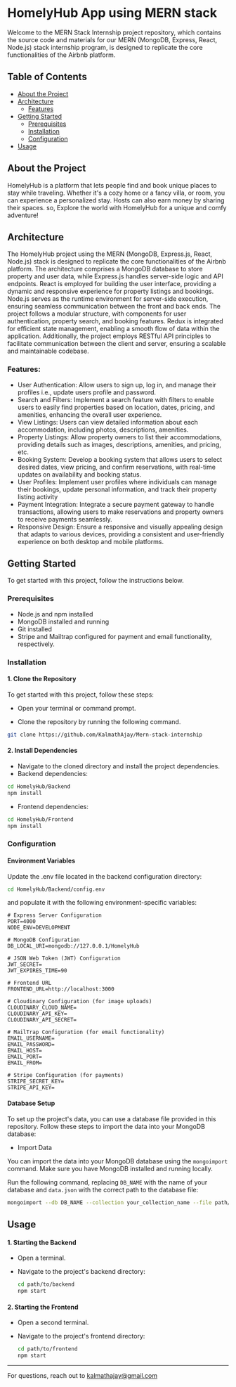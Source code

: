 # HomelyHub App using MERN stack

Welcome to the MERN Stack Internship project repository, which contains the source code and materials for our MERN (MongoDB, Express, React, Node.js) stack internship program, is designed to replicate the core functionalities of the Airbnb platform.

## Table of Contents

- [About the Project](#about-the-project)
- [Architecture](#Architecture)
  - [Features](#Features)
- [Getting Started](#getting-started)
  - [Prerequisites](#prerequisites)
  - [Installation](#installation)
  - [Configuration](#configuration)
- [Usage](#usage)

## About the Project

HomelyHub is a platform that lets people find and book unique places to stay while traveling. Whether it's a cozy home or a fancy villa, or room, you can experience a personalized stay. Hosts can also earn money by sharing their spaces. so, Explore the world with HomelyHub for a unique and comfy adventure!

## Architecture

The HomelyHub project using the MERN (MongoDB, Express.js, React, Node.js) stack is designed to replicate the core functionalities of the Airbnb platform. The architecture comprises a MongoDB database to store property and user data, while Express.js handles server-side logic and API endpoints. React is employed for building the user interface, providing a dynamic and responsive experience for property listings and bookings. Node.js serves as the runtime environment for server-side execution, ensuring seamless communication between the front and back ends. The project follows a modular structure, with components for user authentication, property search, and booking features. Redux is integrated for efficient state management, enabling a smooth flow of data within the application. Additionally, the project employs RESTful API principles to facilitate communication between the client and server, ensuring a scalable and maintainable codebase.

### Features:

- User Authentication: Allow users to sign up, log in, and manage their profiles i.e., update users profile and password.
- Search and Filters: Implement a search feature with filters to enable users to easily find properties based on location, dates, pricing, and amenities, enhancing the overall user experience.
- View Listings: Users can view detailed information about each accommodation, including photos, descriptions, amenities.
- Property Listings: Allow property owners to list their accommodations, providing details such as images, descriptions, amenities, and pricing, etc.
- Booking System: Develop a booking system that allows users to select desired dates, view pricing, and confirm reservations, with real-time updates on availability and booking status.
- User Profiles: Implement user profiles where individuals can manage their bookings, update personal information, and track their property listing activity
- Payment Integration: Integrate a secure payment gateway to handle transactions, allowing users to make reservations and property owners to receive payments seamlessly.
- Responsive Design: Ensure a responsive and visually appealing design that adapts to various devices, providing a consistent and user-friendly experience on both desktop and mobile platforms.

## Getting Started

To get started with this project, follow the instructions below.

### Prerequisites

- Node.js and npm installed
- MongoDB installed and running
- Git installed
- Stripe and Mailtrap configured for payment and email functionality, respectively.

### Installation

#### 1. Clone the Repository

To get started with this project, follow these steps:

- Open your terminal or command prompt.

- Clone the repository by running the following command.

```bash
git clone https://github.com/KalmathAjay/Mern-stack-internship
```

#### 2. Install Dependencies

- Navigate to the cloned directory and install the project dependencies.
- Backend dependencies:

```bash
cd HomelyHub/Backend
npm install
```

- Frontend dependencies:

```bash
cd HomelyHub/Frontend
npm install
```

### Configuration

#### Environment Variables

Update the .env file located in the backend configuration directory:

```bash
cd HomelyHub/Backend/config.env
```

and populate it with the following environment-specific variables:

```env
# Express Server Configuration
PORT=4000
NODE_ENV=DEVELOPMENT

# MongoDB Configuration
DB_LOCAL_URI=mongodb://127.0.0.1/HomelyHub

# JSON Web Token (JWT) Configuration
JWT_SECRET=
JWT_EXPIRES_TIME=90

# Frontend URL
FRONTEND_URL=http://localhost:3000

# Cloudinary Configuration (for image uploads)
CLOUDINARY_CLOUD_NAME=
CLOUDINARY_API_KEY=
CLOUDINARY_API_SECRET=

# MailTrap Configuration (for email functionality)
EMAIL_USERNAME=
EMAIL_PASSWORD=
EMAIL_HOST=
EMAIL_PORT=
EMAIL_FROM=

# Stripe Configuration (for payments)
STRIPE_SECRET_KEY=
STRIPE_API_KEY=
```

#### Database Setup

To set up the project's data, you can use a database file provided in this repository. Follow these steps to import the data into your MongoDB database:

- Import Data

You can import the data into your MongoDB database using the `mongoimport` command. Make sure you have MongoDB installed and running locally.

Run the following command, replacing `DB_NAME` with the name of your database and `data.json` with the correct path to the database file:

```bash
mongoimport --db DB_NAME --collection your_collection_name --file path/to/data.json --jsonArray
```

## Usage

#### 1. Starting the Backend

- Open a terminal.

- Navigate to the project's backend directory:

  ```bash
  cd path/to/backend
  npm start
  ```

#### 2. Starting the Frontend

- Open a second terminal.

- Navigate to the project's frontend directory:

  ```bash
  cd path/to/frontend
  npm start
  ```

---

For questions, reach out to kalmathajay@gmail.com
